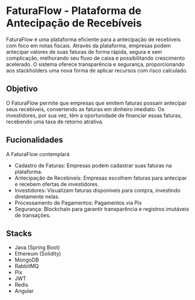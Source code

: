 <h1>FaturaFlow - Plataforma de Antecipação de Recebíveis</h1>

<p>FaturaFlow é uma plataforma eficiente para a antecipação de recebíveis com foco em notas fiscais. Através da plataforma, empresas podem antecipar valores de suas faturas de forma rápida, segura e sem complicação, melhorando seu fluxo de caixa e possibilitando crescimento acelerado. O sistema oferece transparência e segurança, proporcionando aos stackholders uma nova forma de aplicar recursos com risco calculado.</p>

<h2>Objetivo</h2>
<p>O FaturaFlow permite que empresas que emitem faturas possam antecipar seus recebíveis, convertendo as faturas em dinheiro imediato. Os investidores, por sua vez, têm a oportunidade de financiar essas faturas, recebendo uma taxa de retorno atrativa.</p>

<h2>Fucionalidades</h2>

<p>A FaturaFlow contemplará<p>

* Cadastro de Faturas: Empresas podem cadastrar suas faturas na plataforma.
* Antecipação de Recebíveis: Empresas escolhem faturas para antecipar e recebem ofertas de investidores.
* Investidores: Visualizam faturas disponíveis para compra, investindo diretamente nelas.
* Processamento de Pagamentos: Pagamentos via Pix
* Segurança: Blockchain para garantir transparência e registros imutáveis de transações.

<h2>Stacks</h2>

* Java (Spring Boot)
* Ethereum (Solidity)
* MongoDB
* RabbitMQ
* Pix
* JWT 
* Redis
* Angular